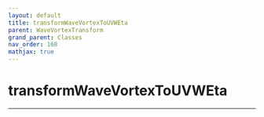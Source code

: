 ```yaml
---
layout: default
title: transformWaveVortexToUVWEta
parent: WaveVortexTransform
grand_parent: Classes
nav_order: 168
mathjax: true
---
```


#  transformWaveVortexToUVWEta




---

